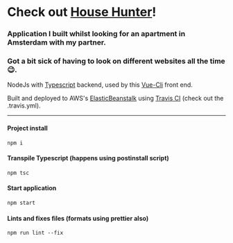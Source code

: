 # Check out [House Hunter](http://househunterfe.s3-website-us-east-1.amazonaws.com/#/)!

### Application I built whilst looking for an apartment in Amsterdam with my partner.

### Got a bit sick of having to look on different websites all the time 😉.


NodeJs with [Typescript](https://www.typescriptlang.org/) backend, used by this [Vue-Cli](https://github.com/scotchjdmacdonald/house-hunter-fe) front end.

Built and deployed to AWS's [ElasticBeanstalk](https://aws.amazon.com/elasticbeanstalk/) using [Travis CI](travis-ci.org) (check out the .travis.yml).


---


#### Project install
```
npm i
```
#### Transpile Typescript (happens using postinstall script)
```
npm tsc 
```
#### Start application
```
npm start
```
#### Lints and fixes files (formats using prettier also)
```
npm run lint --fix
```

